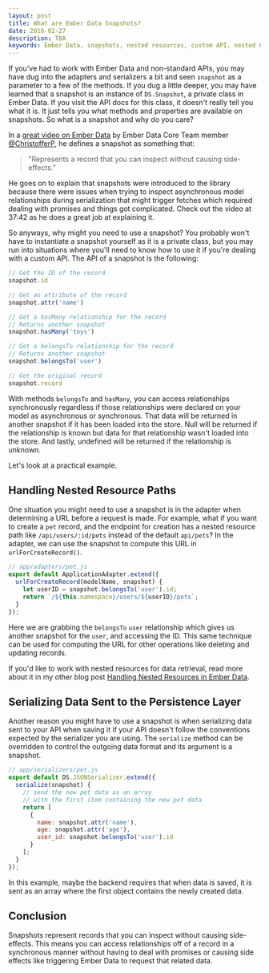 ```yaml
---
layout: post
title: What are Ember Data Snapshots?
date: 2016-02-27
description: TBA
keywords: Ember Data, snapshots, nested resources, custom API, nested URL, nested endpoint
---
```


If you've had to work with Ember Data and non-standard APIs, you may have dug into the adapters and serializers a bit and seen `snapshot` as a parameter to a few of the methods. If you dug a little deeper, you may have learned that a snapshot is an instance of `DS.Snapshot`, a private class in Ember Data. If you visit the API docs for this class, it doesn't really tell you what it is. It just tells you what methods and properties are available on snapshots. So what is a snapshot and why do you care?

In a [great video on Ember Data](https://vimeo.com/146840596) by Ember Data Core Team member [@ChristofferP](https://twitter.com/christofferp), he defines a snapshot as something that:

> "Represents a record that you can inspect without causing side-effects."

He goes on to explain that snapshots were introduced to the library because there were issues when trying to inspect asynchronous model relationships during serialization that might trigger fetches which required dealing with promises and things got complicated. Check out the video at 37:42 as he does a great job at explaining it.

So anyways, why might you need to use a snapshot? You probably won't have to instantiate a snapshot yourself as it is a private class, but you may run into situations where you'll need to know how to use it if you're dealing with a custom API. The API of a snapshot is the following:

```js
// Get the ID of the record
snapshot.id

// Get an attribute of the record
snapshot.attr('name')

// Get a hasMany relationship for the record
// Returns another snapshot
snapshot.hasMany('toys')

// Get a belongsTo relationship for the record
// Returns another snapshot
snapshot.belongsTo('user')

// Get the original record
snapshot.record
```

With methods `belongsTo` and `hasMany`, you can access relationships synchronously regardless if those relationships were declared on your model as asynchronous or synchronous. That data will be returned in another snapshot if it has been loaded into the store. Null will be returned if the relationship is known but data for that relationship wasn't loaded into the store. And lastly, undefined will be returned if the relationship is unknown.

Let's look at a practical example.

## Handling Nested Resource Paths

One situation you might need to use a snapshot is in the adapter when determining a URL before a request is made. For example, what if you want to create a `pet` record, and the endpoint for creation has a nested resource path like `/api/users/:id/pets` instead of the default `api/pets`? In the adapter, we can use the snapshot to compute this URL in `urlForCreateRecord()`.

```js
// app/adapters/pet.js
export default ApplicationAdapter.extend({
  urlForCreateRecord(modelName, snapshot) {
    let userID = snapshot.belongsTo('user').id;
    return `/${this.namespace}/users/${userID}/pets`;
  }
});
```

Here we are grabbing the `belongsTo` `user` relationship which gives us another snapshot for the `user`, and accessing the ID. This same technique can be used for computing the URL for other operations like deleting and updating records.

If you'd like to work with nested resources for data retrieval, read more about it in my other blog post [Handling Nested Resources in Ember Data](/2016/02/21/handling-nested-resources-in-ember-data.html).

## Serializing Data Sent to the Persistence Layer

Another reason you might have to use a snapshot is when serializing data sent to your API when saving it if your API doesn't follow the conventions expected by the serializer you are using. The `serialize` method can be overridden to control the outgoing data format and its argument is a snapshot.

```js
// app/serializers/pet.js
export default DS.JSONSerializer.extend({
  serialize(snapshot) {
    // send the new pet data as an array
    // with the first item containing the new pet data
    return [
      {
        name: snapshot.attr('name'),
        age: snapshot.attr('age'),
        user_id: snapshot.belongsTo('user').id
      }
    ];
  }
});
```

In this example, maybe the backend requires that when data is saved, it is sent as an array where the first object contains the newly created data.

## Conclusion

Snapshots represent records that you can inspect without causing side-effects. This means you can access relationships off of a record in a synchronous manner without having to deal with promises or causing side effects like triggering Ember Data to request that related data.

